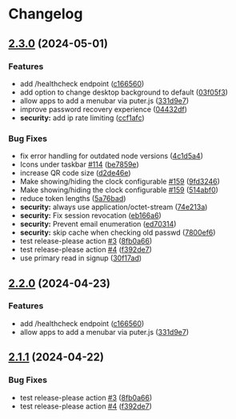 # Changelog

## [2.3.0](https://github.com/MekongDelta-mind/puter/compare/v2.2.0...v2.3.0) (2024-05-01)


### Features

* add /healthcheck endpoint ([c166560](https://github.com/MekongDelta-mind/puter/commit/c166560ff4ab5a453d3ec4f97326c995deb7f522))
* add option to change desktop background to default ([03f05f3](https://github.com/MekongDelta-mind/puter/commit/03f05f316f11e8afe5fcee40b2b80a0de5e6826f))
* allow apps to add a menubar via puter.js ([331d9e7](https://github.com/MekongDelta-mind/puter/commit/331d9e75428ec7609394f59b1755374c7340f83e))
* improve password recovery experience ([04432df](https://github.com/MekongDelta-mind/puter/commit/04432df5540811710ce1cc47ce6c136e5453bccb))
* **security:** add ip rate limiting ([ccf1afc](https://github.com/MekongDelta-mind/puter/commit/ccf1afc93c24ee7f9a126216209a185d6b4d9fe4))


### Bug Fixes

* fix error handling for outdated node versions ([4c1d5a4](https://github.com/MekongDelta-mind/puter/commit/4c1d5a4b6d009ce075897d499d3517219bd745a4))
* Icons under taskbar [#114](https://github.com/MekongDelta-mind/puter/issues/114) ([be7859e](https://github.com/MekongDelta-mind/puter/commit/be7859edb37635dbbc033b2f7c4df76d39cf7f69))
* increase QR code size ([d2de46e](https://github.com/MekongDelta-mind/puter/commit/d2de46edfbc05d132d5c929f6935b82515fbbda0))
* Make showing/hiding the clock configurable [#159](https://github.com/MekongDelta-mind/puter/issues/159) ([9fd3246](https://github.com/MekongDelta-mind/puter/commit/9fd32468ad7527a4444286fea6e3e440fbcaae17))
* Make showing/hiding the clock configurable [#159](https://github.com/MekongDelta-mind/puter/issues/159) ([514abf0](https://github.com/MekongDelta-mind/puter/commit/514abf030cf5ecbbc0e57669024ca54f7002eeab))
* reduce token lengths ([5a76bad](https://github.com/MekongDelta-mind/puter/commit/5a76bad28dfd8ec89a309941e410a54927fae22d))
* **security:** always use application/octet-stream ([74e213a](https://github.com/MekongDelta-mind/puter/commit/74e213a534dbf2844c8cebeee7eb59ec70de306e))
* **security:** Fix session revocation ([eb166a6](https://github.com/MekongDelta-mind/puter/commit/eb166a67a9f0caf4fd77f9e27dc8209c2fc51f4c))
* **security:** Prevent email enumeration ([ed70314](https://github.com/MekongDelta-mind/puter/commit/ed703146863f896df76c98fad7127c6748c0ef9b))
* **security:** skip cache when checking old passwd ([7800ef6](https://github.com/MekongDelta-mind/puter/commit/7800ef61029c8d1ba47491b4028a0cb972298725))
* test release-please action [#3](https://github.com/MekongDelta-mind/puter/issues/3) ([8fb0a66](https://github.com/MekongDelta-mind/puter/commit/8fb0a66ef21921990e564e5f61c0e80e7f929dc7))
* test release-please action [#4](https://github.com/MekongDelta-mind/puter/issues/4) ([f392de7](https://github.com/MekongDelta-mind/puter/commit/f392de722a5232b622ed91b656a31cdc443c2e84))
* use primary read in signup ([30f17ad](https://github.com/MekongDelta-mind/puter/commit/30f17ade3a893d2283316e581836607e2029f9b9))

## [2.2.0](https://github.com/HeyPuter/puter/compare/v2.1.1...v2.2.0) (2024-04-23)


### Features

* add /healthcheck endpoint ([c166560](https://github.com/HeyPuter/puter/commit/c166560ff4ab5a453d3ec4f97326c995deb7f522))
* allow apps to add a menubar via puter.js ([331d9e7](https://github.com/HeyPuter/puter/commit/331d9e75428ec7609394f59b1755374c7340f83e))

## [2.1.1](https://github.com/HeyPuter/puter/compare/v2.1.0...v2.1.1) (2024-04-22)


### Bug Fixes

* test release-please action [#3](https://github.com/HeyPuter/puter/issues/3) ([8fb0a66](https://github.com/HeyPuter/puter/commit/8fb0a66ef21921990e564e5f61c0e80e7f929dc7))
* test release-please action [#4](https://github.com/HeyPuter/puter/issues/4) ([f392de7](https://github.com/HeyPuter/puter/commit/f392de722a5232b622ed91b656a31cdc443c2e84))
